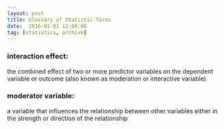 ```yaml
---
layout: post
title: Glossary of Statistic Terms
date:  2016-01-01 12:00:00
tag: [statistics, archive]
---
```



<h3><a class="post-link">interaction effect:</a></h3> the combined effect of two or more predictor variables on the dependent variable or outcome (also known as moderation or interactive variable)

<h3><a class="post-link">moderator variable:</a></h3> a variable that influences the relationship between other variables either in the strength or direction of the relationship